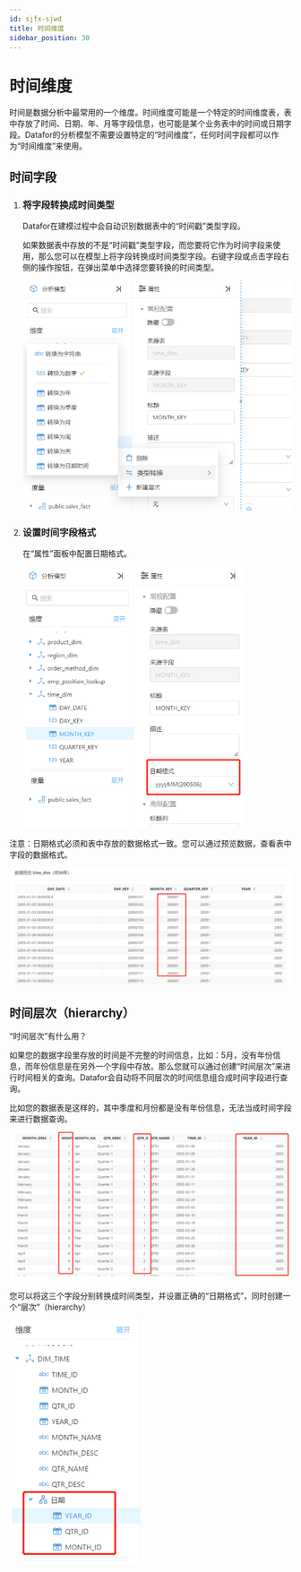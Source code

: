 ```yaml
---
id: sjfx-sjwd
title: 时间维度
sidebar_position: 30
---
```

# 时间维度

时间是数据分析中最常用的一个维度。时间维度可能是一个特定的时间维度表，表中存放了时间、日期、年、月等字段信息，也可能是某个业务表中的时间或日期字段。Datafor的分析模型不需要设置特定的“时间维度”，任何时间字段都可以作为“时间维度”来使用。

## 时间字段

1. ### 将字段转换成时间类型

   Datafor在建模过程中会自动识别数据表中的“时间戳”类型字段。

   如果数据表中存放的不是“时间戳”类型字段，而您要将它作为时间字段来使用，那么您可以在模型上将字段转换成时间类型字段。右键字段或点击字段右侧的操作按钮，在弹出菜单中选择您要转换的时间类型。

   <div align="left"><img src="../../static/img/datafor/model/image-20230101164202793.png" alt="image-20230101164202793" style="zoom:67%;" />



2. ### 设置时间字段格式

   在“属性”面板中配置日期格式。

   <div align="left"><img src="../../static/img/datafor/model/image-20230101164705623.png" alt="image-20230101164705623" style="zoom:67%;" />
   
   

注意：日期格式必须和表中存放的数据格式一致。您可以通过预览数据，查看表中字段的数据格式。

   <div align="left"><img src="../../static/img/datafor/model/image-20230101164945593.png" alt="image-20230101164945593" style="zoom:67%;" />

## 时间层次（hierarchy）

“时间层次”有什么用？

如果您的数据字段里存放的时间是不完整的时间信息，比如：5月，没有年份信息，而年份信息是在另外一个字段中存放。那么您就可以通过创建“时间层次”来进行时间相关的查询。Datafor会自动将不同层次的时间信息组合成时间字段进行查询。

比如您的数据表是这样的，其中季度和月份都是没有年份信息，无法当成时间字段来进行数据查询。

   <div align="left"><img src="../../static/img/datafor/model/image-20230101165735589.png" alt="image-20230101165735589" style="zoom:80%;" />

您可以将这三个字段分别转换成时间类型，并设置正确的“日期格式”，同时创建一个“层次”（hierarchy）

   <div align="left"><img src="../../static/img/datafor/model/image-20230101170314892.png" alt="image-20230101170314892" style="zoom: 80%;" />
